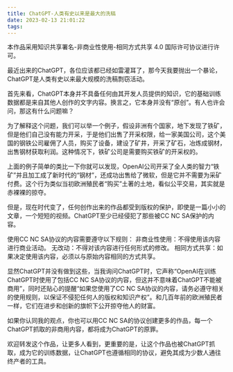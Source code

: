 ```yaml
---
title: ChatGPT-人类有史以来是最大的洗稿
date: 2023-02-13 21:01:22
tags:
---
```


本作品采用知识共享署名-非商业性使用-相同方式共享 4.0 国际许可协议进行许可。

最近出来的ChatGPT，各位应该都已经如雷灌耳了，那今天我要抛出一个暴论，ChatGPT是人类有史以来最大规模的洗稿剽窃活动。

首先来看，ChatGPT本身并不具备任何由其开发人员提供的知识，它的基础训练数据都是来自其他人创作的文字内容。换言之，它本身并没有“原创”。有人也许会问，那这有什么问题嘛？

为了解释这个问题，我们可以举一个例子，假设非洲有个国家，地下发现了铁矿，但是他们自己没有能力开采，于是他们出售了开采权限，给一家美国公司，这个美国的钢铁公司雇佣了人员，购买了设备，建设了矿井，开采了矿石，冶炼成钢材，出售钢材获取利润。这种情况下，铁矿公司是需要购买铁矿的开采权的。

上面的例子简单的类比一下你就可以发现，OpenAI公司开采了全人类的智力“铁矿”并且加工成了新时代的“钢材”，还成功出售给了微软，但是它并不需要为采矿付费。这个行为类似当初欧洲殖民者“购买”土著的土地，看似公平交易，其实就是赤裸裸的掠夺。

但是，现在时代变了，任何创作出来的作品都受到版权的保护，即使是一篇小小的文章，一个短短的视频。ChatGPT至少已经侵犯了那些被CC NC SA保护的内容。

使用CC NC SA协议的内容需要遵守以下规则：
非商业性使用：不得使用该内容进行商业活动。
无改动：不得对该内容进行任何形式的修改。
相同方式共享：如果决定使用该内容，必须以与原始内容相同的方式共享。

显然ChatGPT并没有做到这些，当我询问ChatGPT时，它声称“OpenAI在训练ChatGPT时使用了包括CC NC SA协议的内容，但这并不意味着ChatGPT不能被商用”，同时还贴心的提醒“如果您使用了CC NC SA协议的内容，请务必遵守相关的使用规则，以保证不侵犯任何人的版权和知识产权”。和几百年前的欧洲殖民者一样，它们在进步和创新的旗帜下公开掠夺他人的财富。

如果你认同我的观点，你也可以用CC NC SA的协议创建更多的作品，每一个ChatGPT抓取的非商用内容，都将成为ChatGPT的原罪。

欢迎转发这个作品，让更多人看到，更重要的是，让这个作品也被ChatGPT抓取，成为它的训练数据，让ChatGPT也遵循相同的协议，避免其成为少数人通往终产者的工具。